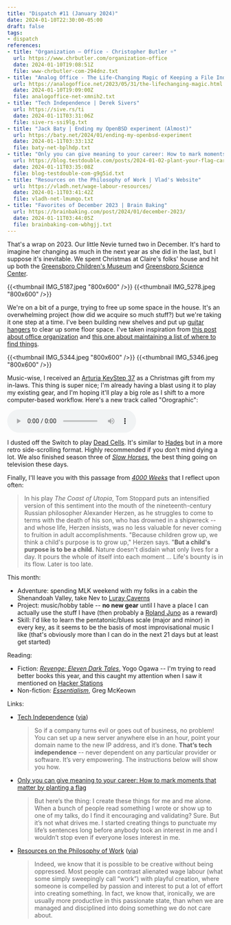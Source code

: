 ```yaml
---
title: "Dispatch #11 (January 2024)"
date: 2024-01-10T22:30:00-05:00
draft: false
tags:
- dispatch
references:
- title: "Organization – Office - Christopher Butler ☼"
  url: https://www.chrbutler.com/organization-office
  date: 2024-01-10T19:08:51Z
  file: www-chrbutler-com-294dnz.txt
- title: "Analog Office - The Life-Changing Magic of Keeping a File Index"
  url: https://analogoffice.net/2023/05/31/the-lifechanging-magic.html
  date: 2024-01-10T19:09:00Z
  file: analogoffice-net-xmnih2.txt
- title: "Tech Independence | Derek Sivers"
  url: https://sive.rs/ti
  date: 2024-01-11T03:31:06Z
  file: sive-rs-ssi9lg.txt
- title: "Jack Baty | Ending my OpenBSD experiment (Almost)"
  url: https://baty.net/2024/01/ending-my-openbsd-experiment
  date: 2024-01-11T03:33:13Z
  file: baty-net-bplhdp.txt
- title: "Only you can give meaning to your career: How to mark moments that matter by planting a flag"
  url: https://blog.testdouble.com/posts/2024-01-02-plant-your-flag-career-advice/
  date: 2024-01-11T03:35:08Z
  file: blog-testdouble-com-g9g5id.txt
- title: "Resources on the Philosophy of Work | Vlad's Website"
  url: https://vladh.net/wage-labour-resources/
  date: 2024-01-11T03:41:42Z
  file: vladh-net-lmumqo.txt
- title: "Favorites of December 2023 | Brain Baking"
  url: https://brainbaking.com/post/2024/01/december-2023/
  date: 2024-01-11T03:44:05Z
  file: brainbaking-com-wbhgjj.txt
---
```


That's a wrap on 2023. Our little Nevie turned two in December. It's hard to imagine her changing as much in the next year as she did in the last, but I suppose it's inevitable. We spent Christmas at Claire's folks' house and hit up both the [Greensboro Children's Museum][1] and [Greensboro Science Center][2].

[1]: https://mbcmuseum.com/
[2]: https://www.visitgreensboronc.com/things-to-do/attractions/the-rotary-club-of-greensboro-carousel.aspx

<!--more-->

{{<thumbnail IMG_5187.jpeg "800x600" />}}
{{<thumbnail IMG_5278.jpeg "800x600" />}}

We're on a bit of a purge, trying to free up some space in the house. It's an overwhelming project (how did we acquire so much stuff?) but we're taking it one step at a time. I've been building new shelves and put up [guitar hangers][3] to clear up some floor space. I've taken inspiration from [this post about office organization][4] and [this one about maintaining a list of where to find things][5].

[3]: https://www.amazon.com/dp/B08V55KDRG
[4]: https://www.chrbutler.com/organization-office
[5]: https://analogoffice.net/2023/05/31/the-lifechanging-magic.html

{{<thumbnail IMG_5344.jpeg "800x600" />}}
{{<thumbnail IMG_5346.jpeg "800x600" />}}

Music-wise, I received an [Arturia KeyStep 37][6] as a Christmas gift from my in-laws. This thing is super nice; I'm already having a blast using it to play my existing gear, and I'm hoping it'll play a big role as I shift to a more computer-based workflow. Here's a new track called "Orographic":

<audio controls src="/journal/dispatch-11-january-2024/Orographic.mp3"></audio>

[6]: https://www.arturia.com/products/hybrid-synths/keystep-37/overview

I dusted off the Switch to play [Dead Cells][7]. It's similar to [Hades][8] but in a more retro side-scrolling format. Highly recommended if you don't mind dying a lot. We also finished season three of [_Slow Horses_][9], the best thing going on television these days.

[7]: https://www.nintendo.com/us/store/products/dead-cells-switch/
[8]: https://www.nintendo.com/us/store/products/hades-switch/
[9]: https://tv.apple.com/us/show/slow-horses/umc.cmc.2szz3fdt71tl1ulnbp8utgq5o

Finally, I'll leave you with this passage from [_4000 Weeks_][10] that I reflect upon often:

> In his play _The Coast of Utopia_, Tom Stoppard puts an intensified version of this sentiment into the mouth of the nineteenth-century Russian philosopher Alexander Herzen, as he struggles to come to terms with the death of his son, who has drowned in a shipwreck -- and whose life, Herzen insists, was no less valuable for never coming to fruition in adult accomplishments. "Because children grow up, we think a child's purpose is to grow up," Herzen says. "**But a child's purpose is to be a child.** Nature doesn't disdain what only lives for a day. It pours the whole of itself into each moment ... Life's bounty is in its flow. Later is too late.

[10]: https://bookshop.org/p/books/four-thousand-weeks-time-management-for-mortals-oliver-burkeman/18140090

This month:

* Adventure: spending MLK weekend with my folks in a cabin the Shenandoah Valley, take Nev to [Luray Caverns][11]
* Project: music/hobby table -- **no new gear** until I have a place I can actually use the stuff I have (then probably a [Roland Juno][12] as a reward)
* Skill: I'd like to learn the pentatonic/blues scale (major and minor) in every key, as it seems to be the basis of most improvisational music I like (that's obviously more than I can do in the next 21 days but at least get started)

[11]: https://luraycaverns.com/
[12]: https://www.roland.com/us/products/ju-06a/

Reading:

* Fiction: [_Revenge: Eleven Dark Tales_][13], Yogo Ogawa -- I'm trying to read better books this year, and this caught my attention when I saw it mentioned on [Hacker Stations][14]
* Non-fiction: [_Essentialism_][15], Greg McKeown

[13]: https://bookshop.org/p/books/revenge-eleven-dark-tales-yoko-ogawa/8623565
[14]: https://hackerstations.com/setups/kasia/
[15]: https://bookshop.org/p/books/essentialism-the-disciplined-pursuit-of-less-greg-mckeown/9404336

Links:

* [Tech Independence][16] ([via][17])

  > So if a company turns evil or goes out of business, no problem! You can set up a new server anywhere else in an hour, point your domain name to the new IP address, and it’s done. **That’s tech independence** -- never dependent on any particular provider or software. It’s very empowering. The instructions below will show you how.

* [Only you can give meaning to your career: How to mark moments that matter by planting a flag][18]

  > But here’s the thing: I create these things for me and me alone. When a bunch of people read something I wrote or show up to one of my talks, do I find it encouraging and validating? Sure. But it’s not what drives me. I started creating things to punctuate my life’s sentences long before anybody took an interest in me and I wouldn’t stop even if everyone loses interest in me.

* [Resources on the Philosophy of Work][19] ([via][20])

  > Indeed, we know that it is possible to be creative without being oppressed. Most people can contrast alienated wage labour (what some simply sweepingly call “work”) with playful creation, where someone is compelled by passion and interest to put a lot of effort into creating something. In fact, we know that, ironically, we are usually more productive in this passionate state, than when we are managed and disciplined into doing something we do not care about.

[16]: https://sive.rs/ti
[17]: https://baty.net/2024/01/ending-my-openbsd-experiment
[18]: https://blog.testdouble.com/posts/2024-01-02-plant-your-flag-career-advice/
[19]: https://vladh.net/wage-labour-resources/
[20]: https://brainbaking.com/post/2024/01/december-2023/
